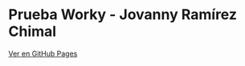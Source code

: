 # Prueba Worky - Jovanny Ramírez Chimal
[Ver en GitHub Pages](https://jovannyrch.github.io/prueba_worky/)
